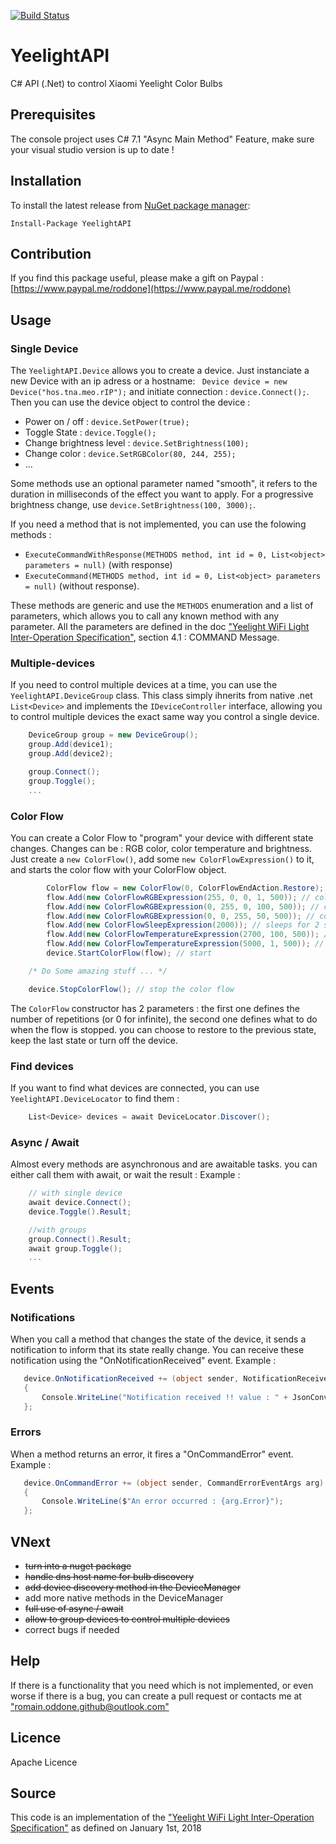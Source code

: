 [![Build Status](https://travis-ci.org/roddone/YeelightAPI.svg?branch=master)](https://travis-ci.org/roddone/YeelightAPI)

# YeelightAPI
C# API (.Net) to control Xiaomi Yeelight Color Bulbs

## Prerequisites
The console project uses C# 7.1 "Async Main Method" Feature, make sure your visual studio version is up to date !

## Installation
To install the latest release from [NuGet package manager](https://www.nuget.org/packages/YeelightAPI/):

    Install-Package YeelightAPI

## Contribution
If you find this package useful, please make a gift on Paypal : [https://www.paypal.me/roddone](https://www.paypal.me/roddone)

## Usage
### Single Device
The `YeelightAPI.Device` allows you to create a device. Just instanciate a new Device with an ip adress or a hostname: ` Device device = new Device("hos.tna.meo.rIP");` and initiate connection : `device.Connect();`.
Then you can use the device object to control the device : 
* Power on / off : `device.SetPower(true);`
* Toggle State : `device.Toggle();`
* Change brightness level : `device.SetBrightness(100);`
* Change color : `device.SetRGBColor(80, 244, 255);`
* ...

Some methods use an optional parameter named "smooth", it refers to the duration in milliseconds of the effect you want to apply. For a progressive brightness change, use `device.SetBrightness(100, 3000);`.

If you need a method that is not implemented, you can use the folowing methods :
* `ExecuteCommandWithResponse(METHODS method, int id = 0, List<object> parameters = null)` (with response) 
* `ExecuteCommand(METHODS method, int id = 0, List<object> parameters = null)` (without response).

These methods are generic and use the `METHODS` enumeration and a list of parameters, which allows you to call any known method with any parameter.
All the parameters are defined in the doc ["Yeelight WiFi Light Inter-Operation Specification"](http://www.yeelight.com/download/Yeelight_Inter-Operation_Spec.pdf "Link to Yeelight WiFi Light Inter-Operation Specification"), section 4.1 : COMMAND Message.

### Multiple-devices
If you need to control multiple devices at a time, you can use the `YeelightAPI.DeviceGroup` class. 
This class simply ihnerits from native .net `List<Device>` and implements the `IDeviceController` interface, allowing you to control multiple devices the exact same way you control a single device.
```csharp
	DeviceGroup group = new DeviceGroup();
	group.Add(device1);
	group.Add(device2);

	group.Connect();
	group.Toggle();
	...
```

### Color Flow
You can create a Color Flow to "program" your device with different state changes. Changes can be : RGB color, color temperature and brightness.
Just create a `new ColorFlow()`, add some `new ColorFlowExpression()` to it, and starts the color flow with your ColorFlow object.
```csharp
    	ColorFlow flow = new ColorFlow(0, ColorFlowEndAction.Restore);
    	flow.Add(new ColorFlowRGBExpression(255, 0, 0, 1, 500)); // color : red / brightness : 1% / duration : 500
    	flow.Add(new ColorFlowRGBExpression(0, 255, 0, 100, 500)); // color : green / brightness : 100% / duration : 500
    	flow.Add(new ColorFlowRGBExpression(0, 0, 255, 50, 500)); // color : blue / brightness : 50% / duration : 500
    	flow.Add(new ColorFlowSleepExpression(2000)); // sleeps for 2 seconds
    	flow.Add(new ColorFlowTemperatureExpression(2700, 100, 500)); // color temperature : 2700k / brightness : 100 / duration : 500
    	flow.Add(new ColorFlowTemperatureExpression(5000, 1, 500)); // color temperature : 5000k / brightness : 100 / duration : 500
    	device.StartColorFlow(flow); // start

	/* Do Some amazing stuff ... */

	device.StopColorFlow(); // stop the color flow
```

The `ColorFlow` constructor has 2 parameters : the first one defines the number of repetitions (or 0 for infinite), the second one defines what to do when the flow is stopped. you can choose to restore to the previous state, keep the last state or turn off the device.

### Find devices
If you want to find what devices are connected, you can use `YeelightAPI.DeviceLocator` to find them : 
```csharp
	List<Device> devices = await DeviceLocator.Discover();
```

### Async / Await
Almost every methods are asynchronous and are awaitable tasks. you can either call them with await, or wait the result : 
Example : 
```csharp
	// with single device
	await device.Connect();
	device.Toggle().Result;

	//with groups
	group.Connect().Result;
	await group.Toggle();
	...
```

## Events
### Notifications
When you call a method that changes the state of the device, it sends a notification to inform that its state really change. You can receive these notification using the "OnNotificationReceived" event.
Example : 
```csharp
   device.OnNotificationReceived += (object sender, NotificationReceivedEventArgs arg) =>
   {
       Console.WriteLine("Notification received !! value : " + JsonConvert.SerializeObject(arg.Result));
   };
```

### Errors
When a method returns an error, it fires a "OnCommandError" event.
Example : 
```csharp
   device.OnCommandError += (object sender, CommandErrorEventArgs arg) =>
   {
       Console.WriteLine($"An error occurred : {arg.Error}");
   };
```

## VNext
* ~~turn into a nuget package~~
* ~~handle dns host name for bulb discovery~~
* ~~add device discovery method in the DeviceManager~~
* add more native methods in the DeviceManager
* ~~full use of async / await~~
* ~~allow to group devices to control multiple devices~~
* correct bugs if needed

## Help
If there is a functionality that you need which is not implemented, or even worse if there is a bug, you can create a pull request or contacts me at ["romain.oddone.github@outlook.com"](mailto:romain.oddone.github@outlook.com)

## Licence

Apache Licence

## Source
This code is an implementation of the ["Yeelight WiFi Light Inter-Operation Specification"](http://www.yeelight.com/download/Yeelight_Inter-Operation_Spec.pdf "Link to Yeelight WiFi Light Inter-Operation Specification") as defined on January 1st, 2018
